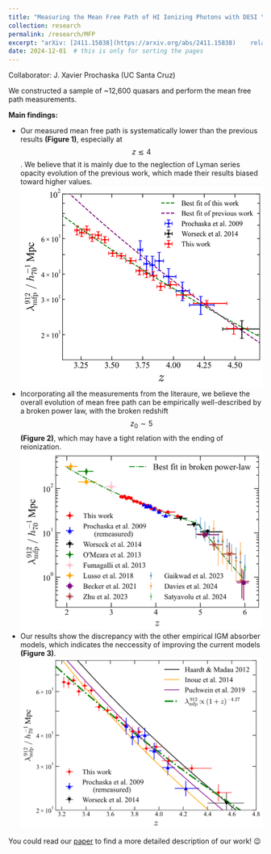 ```yaml
---
title: "Measuring the Mean Free Path of HI Ionizing Photons with DESI Y1 Quasars"
collection: research
permalink: /research/MFP
excerpt: "arXiv: [2411.15838](https://arxiv.org/abs/2411.15838)    related talk: [here](https://anninggao.github.io/talks/2024=07-11-MFP)"
date: 2024-12-01  # this is only for sorting the pages
---
```


Collaborator: J. Xavier Prochaska (UC Santa Cruz)

We constructed a sample of ~12,600 quasars and perform the mean free path measurements.

**Main findings:**

- Our measured mean free path is systematically lower than the previous results **(Figure 1)**, especially at $$z\lesssim 4$$. We believe that it is mainly due to the neglection of Lyman series opacity evolution of the previous work, which made their results biased toward higher values. ![MFP1](/images/MFP1.png)
- Incorporating all the measurements from the literaure, we believe the overall evolution of mean free path can be empirically well-described by a broken power law, with the broken redshift $$z_0\sim 5$$ **(Figure 2)**, which may have a tight relation with the ending of reionization. ![MFP2](/images/MFP2.jpg)
- Our results show the discrepancy with the other empirical IGM absorber models, which indicates the neccessity of improving the current models **(Figure 3)**. ![MFP3](/images/MFP3.png)

You could read our [paper](https://arxiv.org/abs/2411.15838) to find a more detailed description of our work! 😉
